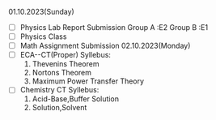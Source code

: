 01.10.2023(Sunday)
- [ ] Physics Lab Report Submission
Group A :E2
Group B :E1
- [ ] Physics Class
- [ ] Math Assignment Submission
02.10.2023(Monday)
- [ ] ECA--CT(Proper)
	 Syllebus:
	 1. Thevenins Theorem
	 2. Nortons Theorem
	 3. Maximum Power Transfer Theory
- [ ] Chemistry CT
	Syllebus:
	1. Acid-Base,Buffer Solution
	2. Solution,Solvent
	  